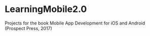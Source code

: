 # LearningMobile2.0
Projects for the book Mobile App Development for iOS and Android (Prospect Press, 2017)

